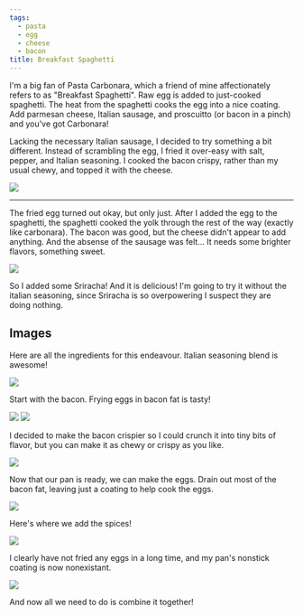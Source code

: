 ```yaml
---
tags:
  - pasta
  - egg
  - cheese
  - bacon
title: Breakfast Spaghetti
---
```


I'm a big fan of Pasta Carbonara, which a friend of mine affectionately refers
to as "Breakfast Spaghetti". Raw egg is added to just-cooked spaghetti. The heat
from the spaghetti cooks the egg into a nice coating. Add parmesan cheese, Italian
sausage, and proscuitto (or bacon in a pinch) and you've got Carbonara!

Lacking the necessary Italian sausage, I decided to try something a bit
different. Instead of scrambling the egg, I fried it over-easy with salt,
pepper, and Italian seasoning. I cooked the bacon crispy, rather than my usual
chewy, and topped it with the cheese.

![](/kitchen/2015/05/10/breakfast-spaghetti/glamour-shot-without-sriracha.jpg)

---

The fried egg turned out okay, but only just. After I added the egg to the
spaghetti, the spaghetti cooked the yolk through the rest of the way (exactly
like carbonara).  The bacon was good, but the cheese didn't appear to add
anything. And the absense of the sausage was felt... It needs some brighter
flavors, something sweet.

![](glamour-shot.jpg)

So I added some Sriracha! And it is delicious! I'm going to try it without the
italian seasoning, since Sriracha is so overpowering I suspect they are doing
nothing.

## Images

Here are all the ingredients for this endeavour. Italian seasoning blend is
awesome!

![](ingredients.jpg)

Start with the bacon. Frying eggs in bacon fat is tasty!

![](makin-bacon-1.jpg)
![](makin-bacon-2.jpg)

I decided to make the bacon crispier so I could crunch it into tiny bits of flavor,
but you can make it as chewy or crispy as you like.

![](makin-bacon-3.jpg)

Now that our pan is ready, we can make the eggs. Drain out most of the bacon fat,
leaving just a coating to help cook the eggs.

![](fried-eggs-1.jpg)

Here's where we add the spices!

![](fried-eggs-2.jpg)

I clearly have not fried any eggs in a long time, and my pan's nonstick coating
is now nonexistant.

![](fried-eggs-3.jpg)

And now all we need to do is combine it together!

